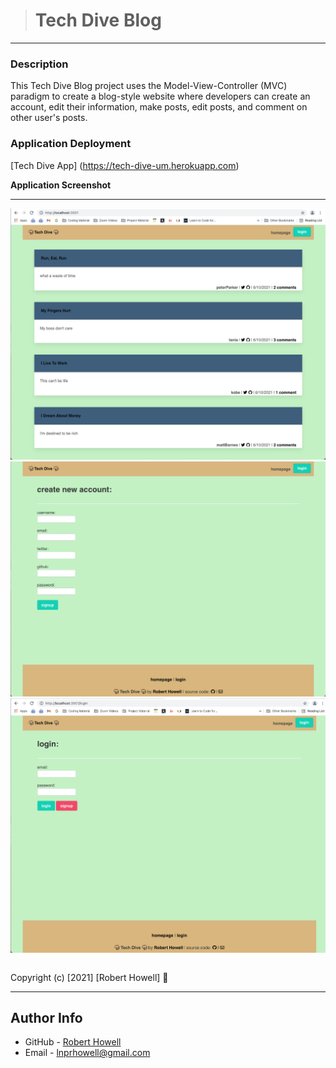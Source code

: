 ># Tech Dive Blog
___   
### Description

This Tech Dive Blog project uses the Model-View-Controller (MVC) paradigm to create a blog-style website where developers can create an account, edit their information, make posts, edit posts, and comment on other user's posts.   


### Application Deployment

[Tech Dive App] (https://tech-dive-um.herokuapp.com)

**Application Screenshot**
___
![homepage](./assets/homepage.png "homepage")
![signup](./assets/signup.png "signup")
![login](./assets/login.png "login")
  
```

```
Copyright (c) [2021] [Robert Howell] 🤿


---

## Author Info
- GitHub - [Robert Howell](https://github.com/lpnrhowell/Tech_Dive)
- Email - [lnprhowell@gmail.com]()